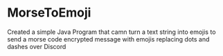 # MorseToEmoji
Created a simple Java Program that camn turn a text string into emojis to send a morse code encrypted message with emojis replacing dots and dashes over Discord
